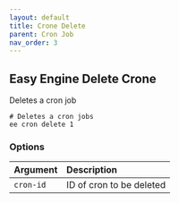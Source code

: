```yaml
---
layout: default
title: Crone Delete
parent: Cron Job
nav_order: 3
---
```


## Easy Engine Delete Crone

Deletes a cron job

```
# Deletes a cron jobs
ee cron delete 1
```

### Options

| Argument                      | Description                                               |
|:------------------------------|:----------------------------------------------------------|
| `cron-id`                     | ID of cron to be deleted                                  |